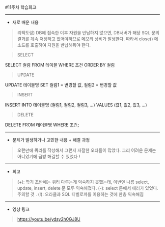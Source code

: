 #11주차 학습회고

------------
+ 새로 배운 내용

> 리팩토링) DB에 접속한 이후 자원을 반납하지 않으면, DB서버가 해당 SQL 문의 결과를 계속 저장하고 있어야하므로 메모리 낭비가 발생한다.
따라서 close() 메소드를 호출하여 자원을 반납해줘야 한다.


>  SELECT

SELECT 컬럼
FROM 테이블
WHERE 조건
ORDER BY 컬럼


> UPDATE

UPDATE 테이블명
SET
컬럼1 = 변경할 값,
컬럼2 = 변경할 값


> INSERT

INSERT INTO 테이블명 (컬럼1, 컬럼2, 컬럼3, …)
VALUES (값1, 값2, 값3, …)


> DELETE

DELETE FROM 테이블명
WHERE 조건;

------------
+ 문제가 발생하거나 고민한 내용 + 해결 과정
> 오랜만에 쿼리를 작성해서 그런지 자잘한 오타들이 많았다. 그리 어려운 문제는 아니었기에 금방 해결할 수 있었다 !

------------
+ 회고
> (+): 학기 초반에는 쿼리 다루는게 익숙하지 못했는데, 이번엔 나름 select, update, insert, delete 문 모두 익숙해졌다.
(-): select 문에서 에러가 있었다. 주의할 것 .
(!): 오라클과 SQL 디벨로퍼를 이용하는 것에 한층 익숙해짐 

------------
+ 영상 링크
> https://youtu.be/ydsy2h0GJ8U





